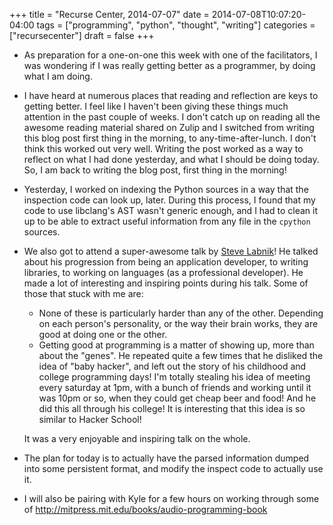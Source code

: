 +++
title = "Recurse Center, 2014-07-07"
date = 2014-07-08T10:07:20-04:00
tags = ["programming", "python", "thought", "writing"]
categories = ["recursecenter"]
draft = false
+++

-   As preparation for a one-on-one this week with one of the facilitators, I was
    wondering if I was really getting better as a programmer, by doing what I am
    doing.
-   I have heard at numerous places that reading and reflection are keys to
    getting better. I feel like I haven't been giving these things much attention
    in the past couple of weeks. I don't catch up on reading all the awesome
    reading material shared on Zulip and I switched from writing this blog post
    first thing in the morning, to any-time-after-lunch. I don't think this
    worked out very well. Writing the post worked as a way to reflect on what I
    had done yesterday, and what I should be doing today. So, I am back to
    writing the blog post, first thing in the morning!
-   Yesterday, I worked on indexing the Python sources in a way that the
    inspection code can look up, later.  During this process, I found that my
    code to use libclang's AST wasn't generic enough, and I had to clean it up to
    be able to extract useful information from any file in the `cpython` sources.
-   We also got to attend a super-awesome talk by [Steve Labnik](http://words.steveklabnik.com/)! He talked about
    his progression from being an application developer, to writing libraries, to
    working on languages (as a professional developer). He made a lot of
    interesting and inspiring points during his talk.  Some of those that stuck
    with me are:

    -   None of these is particularly harder than any of the other. Depending on
        each person's personality, or the way their brain works, they are good at
        doing one or the other.
    -   Getting good at programming is a matter of showing up, more than about the
        "genes".  He repeated quite a few times that he disliked the idea of "baby
        hacker", and left out the story of his childhood and college programming
        days! I'm totally stealing his idea of meeting every saturday at 1pm, with
        a bunch of friends and working until it was 10pm or so, when they could get
        cheap beer and food!  And he did this all through his college!  It is
        interesting that this idea is so similar to Hacker School!

    It was a very enjoyable and inspiring talk on the whole.
-   The plan for today is to actually have the parsed information dumped into
    some persistent format, and modify the inspect code to actually use it.
-   I will also be pairing with Kyle for a few hours on working through some of
    <http://mitpress.mit.edu/books/audio-programming-book>
